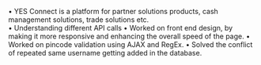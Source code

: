 •	YES Connect is a platform for partner solutions products, cash management solutions, trade solutions etc.                                                          
•	Understanding different API calls
•	Worked on front end design, by making it more responsive and enhancing the overall speed of the page. 
•	Worked on pincode validation using AJAX and RegEx.
•	Solved the conflict of repeated same username getting added in the database.
